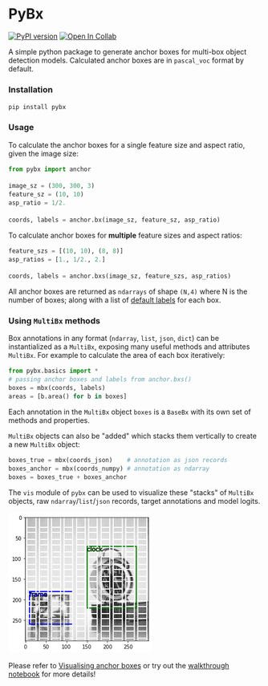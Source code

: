 # PyBx
[![PyPI version](https://badge.fury.io/py/pybx.svg)](https://badge.fury.io/py/pybx)
[![Open In Collab](https://colab.research.google.com/assets/colab-badge.svg)](https://colab.research.google.com/github/thatgeeman/pybx/blob/master/nbs/pybx_walkthrough.ipynb)

A simple python package to generate anchor boxes for multi-box 
object detection models. Calculated anchor boxes are in `pascal_voc` format by default.

### Installation
```shell
pip install pybx
```

### Usage

To calculate the anchor boxes for a single feature size and 
aspect ratio, given the image size: 
```python
from pybx import anchor

image_sz = (300, 300, 3)
feature_sz = (10, 10)
asp_ratio = 1/2.

coords, labels = anchor.bx(image_sz, feature_sz, asp_ratio)
```

To calculate anchor boxes for **multiple** feature sizes and 
aspect ratios:
```python
feature_szs = [(10, 10), (8, 8)]
asp_ratios = [1., 1/2., 2.]

coords, labels = anchor.bxs(image_sz, feature_szs, asp_ratios)
```
All anchor boxes are returned as `ndarrays` of shape `(N,4)` where N
is the number of boxes; along with a list of 
[default labels](data/README.md) for each box. 

### Using `MultiBx` methods
Box annotations in any format (`ndarray`, `list`, `json`, `dict`) 
can be instantialized as a `MultiBx`, exposing many useful 
methods and attributes `MultiBx`. 
For example to calculate the area of each box iteratively:
```python
from pybx.basics import * 
# passing anchor boxes and labels from anchor.bxs()
boxes = mbx(coords, labels)  
areas = [b.area() for b in boxes]
```
Each annotation in the `MultiBx` object `boxes` is a 
`BaseBx` with its own set of methods and properties. 

`MultiBx` objects can also be "added" which stacks 
them vertically to create a new `MultiBx` object:
```python
boxes_true = mbx(coords_json)    # annotation as json records
boxes_anchor = mbx(coords_numpy) # annotation as ndarray
boxes = boxes_true + boxes_anchor
```

The `vis` module of `pybx` can be used to visualize these "stacks"
of `MultiBx` objects, raw `ndarray`/`list`/`json` records, 
target annotations and model logits.

![](data/box-1.png)

Please refer 
to [Visualising anchor boxes](data/README.md) or try out the 
[walkthrough notebook](nbs/pybx_walkthrough.ipynb) for more 
details!
